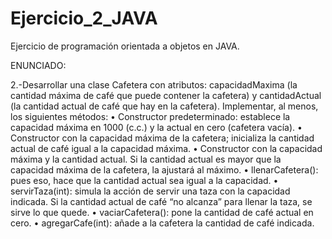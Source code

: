 # Ejercicio_2_JAVA
 Ejercicio de programación orientada a objetos en JAVA.
 
 ENUNCIADO:
 
 2.-Desarrollar una clase Cafetera con atributos: capacidadMaxima (la cantidad máxima de café
 que puede contener la cafetera) y cantidadActual (la cantidad actual de café que hay en la
 cafetera). Implementar, al menos, los siguientes métodos:
• Constructor predeterminado: establece la capacidad máxima en 1000 (c.c.)
 y la actual en cero (cafetera vacía).
• Constructor con la capacidad máxima de la cafetera; inicializa la cantidad actual de
 café igual a la capacidad máxima.
• Constructor con la capacidad máxima y la cantidad actual. Si la cantidad actual es
 mayor que la capacidad máxima de la cafetera, la ajustará al máximo.
• llenarCafetera(): pues eso, hace que la cantidad actual sea igual a la capacidad.
• servirTaza(int): simula la acción de servir una taza con la capacidad indicada.
 Si la cantidad actual de café “no alcanza” para llenar la taza, se sirve lo que quede.
• vaciarCafetera(): pone la cantidad de café actual en cero.
• agregarCafe(int): añade a la cafetera la cantidad de café indicada.
